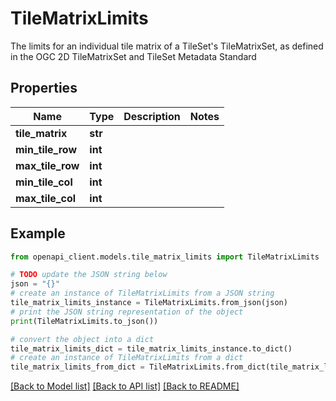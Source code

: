 # TileMatrixLimits

The limits for an individual tile matrix of a TileSet's TileMatrixSet, as defined in the OGC 2D TileMatrixSet and TileSet Metadata Standard

## Properties

Name | Type | Description | Notes
------------ | ------------- | ------------- | -------------
**tile_matrix** | **str** |  | 
**min_tile_row** | **int** |  | 
**max_tile_row** | **int** |  | 
**min_tile_col** | **int** |  | 
**max_tile_col** | **int** |  | 

## Example

```python
from openapi_client.models.tile_matrix_limits import TileMatrixLimits

# TODO update the JSON string below
json = "{}"
# create an instance of TileMatrixLimits from a JSON string
tile_matrix_limits_instance = TileMatrixLimits.from_json(json)
# print the JSON string representation of the object
print(TileMatrixLimits.to_json())

# convert the object into a dict
tile_matrix_limits_dict = tile_matrix_limits_instance.to_dict()
# create an instance of TileMatrixLimits from a dict
tile_matrix_limits_from_dict = TileMatrixLimits.from_dict(tile_matrix_limits_dict)
```
[[Back to Model list]](../README.md#documentation-for-models) [[Back to API list]](../README.md#documentation-for-api-endpoints) [[Back to README]](../README.md)


